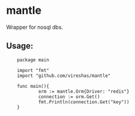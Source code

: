 mantle
======

Wrapper for nosql dbs.

## Usage:
        package main

        import "fmt"
        import "github.com/vireshas/mantle"

        func main(){
                orm := mantle.Orm{Driver: "redis"}
                connection := orm.Get()
                fmt.Println(connection.Get("key"))
        } 
